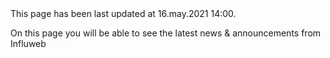 <pageinfo>
This page has been last updated at 16.may.2021 14:00.
</pageinfo>

<br />

On this page you will be able to see the latest news & announcements from Influweb
<br />
